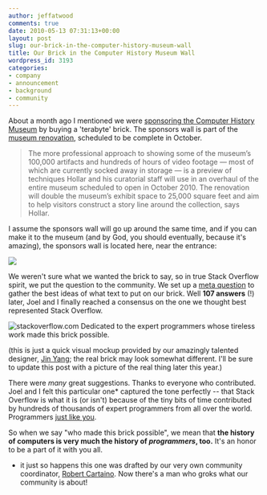 ```yaml
---
author: jeffatwood
comments: true
date: 2010-05-13 07:31:13+00:00
layout: post
slug: our-brick-in-the-computer-history-museum-wall
title: Our Brick in the Computer History Museum Wall
wordpress_id: 3193
categories:
- company
- announcement
- background
- community
---
```



About a month ago I mentioned we were [sponsoring the Computer History Museum](http://blog.stackoverflow.com/2010/04/just-another-brick-in-the-computer-history-wall/) by buying a 'terabyte' brick. The sponsors wall is part of the [museum renovation](http://www.businessweek.com/technology/content/jun2009/tc20090630_165557.htm), scheduled to be complete in October.





<blockquote>
The more professional approach to showing some of the museum’s 100,000 artifacts and hundreds of hours of video footage — most of which are currently socked away in storage — is a preview of techniques Hollar and his curatorial staff will use in an overhaul of the entire museum scheduled to open in October 2010. The renovation will double the museum’s exhibit space to 25,000 square feet and aim to help visitors construct a story line around the collection, says Hollar.
</blockquote>





I assume the sponsors wall will go up around the same time, and if you can make it to the museum (and by God, you should eventually, because it's amazing), the sponsors wall is located here, near the entrance:



![](/blog/images/2010-05-13-our-brick-in-the-computer-history-museum-wall/computer-history-museum-map-wall.png)



We weren't sure what we wanted the brick to say, so in true Stack Overflow spirit, we put the question to the community. We set up a [meta question](http://meta.stackoverflow.com/questions/46920/a-stack-overflow-brick-in-the-computer-history-museum-wall) to gather the best ideas of what text to put on our brick. Well **107 answers** (!) later, Joel and I finally reached a consensus on the one we thought best represented Stack Overflow.



![stackoverflow.com Dedicated to the expert programmers whose tireless work made this brick possible.](/blog/images/2010-05-13-our-brick-in-the-computer-history-museum-wall/so-brick-crop1.jpg)



(this is just a quick visual mockup provided by our amazingly talented designer, [Jin Yang](http://www.8164.org/); the real brick may look somewhat different. I'll be sure to update this post with a picture of the real thing later this year.)



There were _many_ great suggestions. Thanks to everyone who contributed. Joel and I felt this particular one* captured the tone perfectly -- that Stack Overflow is what it is (or isn't) because of the tiny bits of time contributed by hundreds of thousands of expert programmers from all over the world. Programmers [just like you](http://blog.stackoverflow.com/2008/11/stack-overflow-is-you/).



So when we say "who made this brick possible", we mean that **the history of computers is very much the history of _programmers_, too.** It's an honor to be a part of it with you all.



* it just so happens this one was drafted by our very own community coordinator, [Robert Cartaino](http://blog.stackoverflow.com/2010/04/welcome-stack-overflow-valued-associate-00005/). Now there's a man who groks what our community is about!

